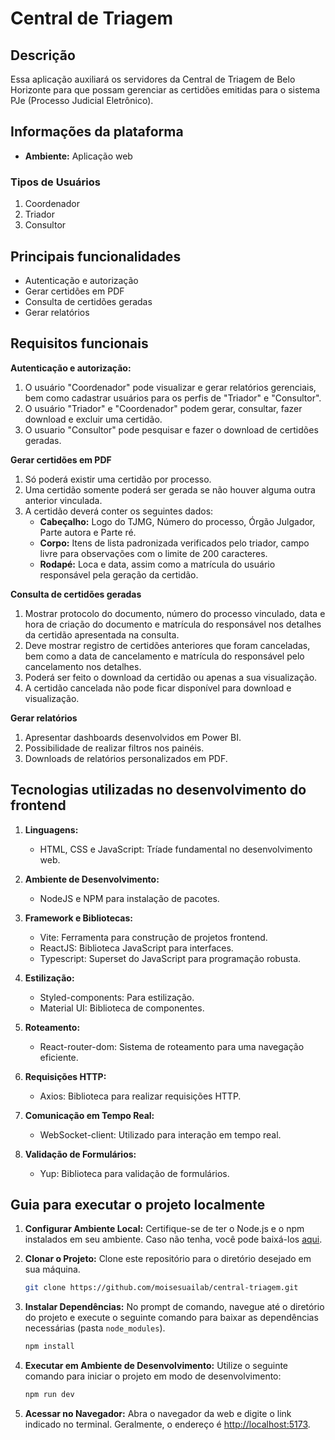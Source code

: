 # Central de Triagem

## Descrição

Essa aplicação auxiliará os servidores da Central de Triagem de Belo Horizonte para que possam gerenciar as certidões emitidas para o sistema PJe (Processo Judicial Eletrônico).

## Informações da plataforma

 - **Ambiente:** Aplicação web

### Tipos de Usuários

1. Coordenador
2. Triador
3. Consultor

## Principais funcionalidades
 
 - Autenticação e autorização
 - Gerar certidões em PDF
 - Consulta de certidões geradas
 - Gerar relatórios

## Requisitos funcionais

**Autenticação e autorização:**

1. O usuário "Coordenador" pode visualizar e gerar relatórios gerenciais, bem como cadastrar usuários para os perfis de "Triador" e "Consultor".
2. O usuário "Triador" e "Coordenador" podem gerar, consultar, fazer download e excluir uma  certidão.
3. O usuario "Consultor" pode pesquisar e fazer o download de certidões geradas.

**Gerar certidões em PDF**

1. Só poderá existir uma certidão por processo.
2. Uma certidão somente poderá ser gerada se não houver alguma outra anterior vinculada.
3. A certidão deverá conter os seguintes dados:
   - **Cabeçalho:** Logo do TJMG, Número do processo, Órgão Julgador, Parte autora e Parte ré.
   - **Corpo:** Itens de lista padronizada verificados pelo triador, campo livre para observações com o limite de 200 caracteres.
   - **Rodapé:** Loca e data, assim como a matrícula do usuário responsável pela geração da certidão.

**Consulta de certidões geradas**

1. Mostrar protocolo do documento, número do processo vinculado, data e hora de criação do documento e matrícula do responsável nos detalhes da certidão apresentada na consulta.
2. Deve mostrar registro de certidões anteriores que foram canceladas, bem como a data de cancelamento e matrícula do responsável pelo cancelamento nos detalhes.
3. Poderá ser feito o download da certidão ou apenas a sua visualização.
4. A certidão cancelada não pode ficar disponível para download e visualização.

**Gerar relatórios**

1. Apresentar dashboards desenvolvidos em Power BI.
2. Possibilidade de realizar filtros nos painéis.
3. Downloads de relatórios personalizados em PDF.

 ## Tecnologias utilizadas no desenvolvimento do frontend

1. **Linguagens:**
   - HTML, CSS e JavaScript: Tríade fundamental no desenvolvimento web.

2. **Ambiente de Desenvolvimento:**
   - NodeJS e NPM para instalação de pacotes.

3. **Framework e Bibliotecas:**
   - Vite: Ferramenta para construção de projetos frontend.
   - ReactJS: Biblioteca JavaScript para interfaces.
   - Typescript: Superset do JavaScript para programação robusta.

4. **Estilização:**
   - Styled-components: Para estilização.
   - Material UI: Biblioteca de componentes.

5. **Roteamento:**
   - React-router-dom: Sistema de roteamento para uma navegação eficiente.

6. **Requisições HTTP:**
   - Axios: Biblioteca para realizar requisições HTTP.

7. **Comunicação em Tempo Real:**
   - WebSocket-client: Utilizado para interação em tempo real.

8. **Validação de Formulários:**
   - Yup: Biblioteca para validação de formulários.

## Guia para executar o projeto localmente

1. **Configurar Ambiente Local:**
   Certifique-se de ter o Node.js e o npm instalados em seu ambiente. Caso não tenha, você pode baixá-los [aqui](https://nodejs.org/).

2. **Clonar o Projeto:**
   Clone este repositório para o diretório desejado em sua máquina.

    ```bash
    git clone https://github.com/moisesuailab/central-triagem.git
    ```

3. **Instalar Dependências:**
   No prompt de comando, navegue até o diretório do projeto e execute o seguinte comando para baixar as dependências necessárias (pasta `node_modules`).

    ```bash
    npm install
    ```

4. **Executar em Ambiente de Desenvolvimento:**
   Utilize o seguinte comando para iniciar o projeto em modo de desenvolvimento:

    ```bash
    npm run dev
    ```

5. **Acessar no Navegador:**
   Abra o navegador da web e digite o link indicado no terminal. Geralmente, o endereço é [http://localhost:5173](http://localhost:5173).
